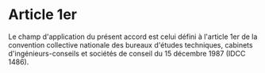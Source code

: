 # Article 1er

  
Le champ d'application du présent accord est celui défini à l'article 1er de la convention collective nationale des bureaux d'études techniques, cabinets d'ingénieurs-conseils et sociétés de conseil du 15 décembre 1987 (IDCC 1486).

